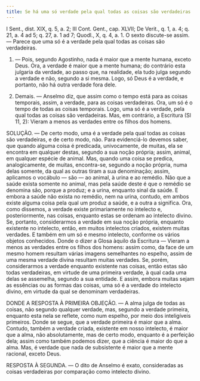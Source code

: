 ```yaml
---
title: Se há uma só verdade pela qual todas as coisas são verdadeiras
---
```


I Sent., dist. XIX, q. 5, a. 2; III Cont. Gent., cap. XLVII; De Verit., q. 1, a. 4; q. 21, a. 4 ad 5; q. 27, a. 1 ad 7; Quodl., X, q. 4, a. 1.  O sexto discute-se assim. — Parece que uma só é a verdade pela qual todas as coisas são verdadeiras.  

1. — Pois, segundo Agostinho, nada é maior que a mente humana, exceto Deus. Ora, a verdade é maior que a mente humana; do contrário esta julgaria da verdade, ao passo que, na realidade, ela tudo julga segundo a verdade e não, segundo a si mesma. Logo, só Deus é a verdade, e portanto, não há outra verdade fora dele.  

2. Demais. — Anselmo diz, que assim como o tempo está para as coisas temporais, assim, a verdade, para as coisas verdadeiras. Ora, um só é o tempo de todas as coisas temporais. Logo, uma só é a verdade, pela qual todas as coisas são verdadeiras.  Mas, em contrário, a Escritura (Sl 11, 2): Vieram a menos as verdades entre os filhos dos homens.  

SOLUÇÃO. — De certo modo, uma é a verdade pela qual todas as coisas são verdadeiras, e de certo modo, não. Para evidenciá-lo devemos saber, que quando alguma coisa é predicada, univocamente, de muitas, ela se encontra em qualquer destas, segundo a sua noção própria; assim, animal, em qualquer espécie de animal. Mas, quando uma coisa se predica, analogicamente, de muitas, encontra-se, segundo a noção própria, numa delas somente, da qual as outras tiram a sua denominação; assim, aplicamos o vocábulo — são — ao animal, à urina e ao remédio. Não que a saúde exista somente no animal, mas pela saúde deste é que o remédio se denomina são, porque a produz; e a urina, enquanto sinal da saúde. E embora a saúde não exista no remédio, nem na urina, contudo, em ambos existe alguma coisa pela qual um produz a saúde, e a outra a significa.  Ora, como dissemos, a verdade existe primariamente no intelecto e, posteriormente, nas coisas, enquanto estas se ordenam ao intelecto divino. Se, portanto, considerarmos a verdade em sua noção própria, enquanto existente no intelecto, então, em muitos intelectos criados, existem muitas verdades. E também em um só e mesmo intelecto, conforme os vários objetos conhecidos. Donde o dizer a Glosa àquilo da Escritura — Vieram a menos as verdades entre os filhos dos homens: assim como, da face de um mesmo homem resultam várias imagens semelhantes no espelho, assim de uma mesma verdade divina resultam muitas verdades. Se, porém, considerarmos a verdade enquanto existente nas coisas, então estas são todas verdadeiras, em virtude de uma primeira verdade, à qual cada uma delas se assemelha, segundo a sua entidade. E assim, embora muitas sejam as essências ou as formas das coisas, uma só é a verdade do intelecto divino, em virtude da qual se denominam verdadeiras.  

DONDE A RESPOSTA À PRIMEIRA OBJEÇÃO. — A alma julga de todas as coisas, não segundo qualquer verdade, mas, segundo a verdade primeira, enquanto esta nela se reflete, como num espelho, por meio dos inteligíveis primeiros. Donde se segue, que a verdade primeira é maior que a alma. Contudo, também a verdade criada, existente em nosso intelecto, é maior que a alma, não absolutamente, mas de certo modo, enquanto é a perfeição dela; assim como também podemos dizer, que a ciência é maior do que a alma. Mas, é verdade que nada de subsistente é maior que a mente racional, exceto Deus.  

RESPOSTA À SEGUNDA. — O dito de Anselmo é exato, consideradas as coisas verdadeiras por comparação como intelecto divino.